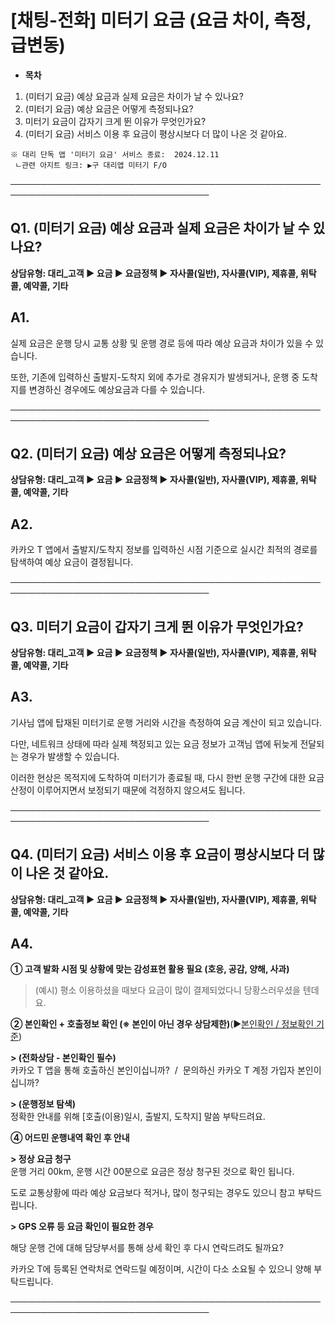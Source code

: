 # [채팅-전화] 미터기 요금 (요금 차이, 측정, 급변동)

* **목차**

1. (미터기 요금) 예상 요금과 실제 요금은 차이가 날 수 있나요?
2. (미터기 요금) 예상 요금은 어떻게 측정되나요?
3. 미터기 요금이 갑자기 크게 뛴 이유가 무엇인가요?
4. (미터기 요금) 서비스 이용 후 요금이 평상시보다 더 많이 나온 것 같아요.

```
※ 대리 단독 앱 '미터기 요금' 서비스 종료:  2024.12.11   
 ㄴ관련 아지트 링크: ▶구 대리앱 미터기 F/O
```

──────────────────────────────────────────────────────────────────────────────────

**Q1. (미터기 요금) 예상 요금과 실제 요금은 차이가 날 수 있나요?**
-------------------------------------------

**상담유형: 대리\_고객 **▶** 요금 **▶** 요금정책 **▶ 자사콜(일반), 자사콜(VIP), 제휴콜, 위탁콜, 예약콜, 기타****

**A1.**
-------

실제 요금은 운행 당시 교통 상황 및 운행 경로 등에 따라 예상 요금과 차이가 있을 수 있습니다.

또한, 기존에 입력하신 출발지-도착지 외에 추가로 경유지가 발생되거나, 운행 중 도착지를 변경하신 경우에도 예상요금과 다를 수 있습니다.

──────────────────────────────────────────────────────────────────────────────────

**Q2. (미터기 요금) 예상 요금은 어떻게 측정되나요?**
----------------------------------

**상담유형: 대리\_고객 **▶** 요금 **▶** 요금정책 **▶ 자사콜(일반), 자사콜(VIP), 제휴콜, 위탁콜, 예약콜, 기타****

**A2.**
-------

카카오 T 앱에서 출발지/도착지 정보를 입력하신 시점 기준으로 실시간 최적의 경로를 탐색하여 예상 요금이 결정됩니다.

──────────────────────────────────────────────────────────────────────────────────

**Q3. 미터기 요금이 갑자기 크게 뛴 이유가 무엇인가요?**
-----------------------------------

**상담유형: 대리\_고객 **▶** 요금 **▶** 요금정책 **▶ 자사콜(일반), 자사콜(VIP), 제휴콜, 위탁콜, 예약콜, 기타****

**A3.**
-------

기사님 앱에 탑재된 미터기로 운행 거리와 시간을 측정하여 요금 계산이 되고 있습니다.

다만, 네트워크 상태에 따라 실제 책정되고 있는 요금 정보가 고객님 앱에 뒤늦게 전달되는 경우가 발생할 수 있습니다.

이러한 현상은 목적지에 도착하여 미터기가 종료될 때, 다시 한번 운행 구간에 대한 요금 산정이 이루어지면서 보정되기 때문에 걱정하지 않으셔도 됩니다.

──────────────────────────────────────────────────────────────────────────────────

**Q4. (미터기 요금) 서비스 이용 후 요금이 평상시보다 더 많이 나온 것 같아요.**
--------------------------------------------------

**상담유형: 대리\_고객 **▶** 요금 **▶** 요금정책 **▶ 자사콜(일반), 자사콜(VIP), 제휴콜, 위탁콜, 예약콜, 기타****

**A4.**
-------

****① 고객 발화 시점 및 상황에 맞는 감성표현 활용 필요 (호응, 공감, 양해, 사과)****

> (예시) 평소 이용하셨을 때보다 요금이 많이 결제되었다니 당황스러우셨을 텐데요.

**② 본인확인 + 호출정보 확인 ****(※ 본인이 아닌 경우 상담제한)******(▶[본인확인 / 정보확인 기준](https://kakaomobilitysupport.zendesk.com/hc/ko/articles/42054092774553))

**> (전화상담 - 본인확인 필수)**  
카카오 T 앱을 통해 호출하신 본인이십니까?  /  문의하신 카카오 T 계정 가입자 본인이십니까?

**> (운행정보 탐색)**  
정확한 안내를 위해 [호출(이용)일시, 출발지, 도착지] 말씀 부탁드려요.

****④ 어드민 운행내역 확인 후 안내****

**> 정상 요금 청구**  
운행 거리 00km, 운행 시간 00분으로 요금은 정상 청구된 것으로 확인 됩니다.

도로 교통상황에 따라 예상 요금보다 적거나, 많이 청구되는 경우도 있으니 참고 부탁드립니다.

**> GPS 오류 등 요금 확인이 필요한 경우**

해당 운행 건에 대해 담당부서를 통해 상세 확인 후 다시 연락드려도 될까요?

카카오 T에 등록된 연락처로 연락드릴 예정이며, 시간이 다소 소요될 수 있으니 양해 부탁드립니다.

──────────────────────────────────────────────────────────────────────────────────